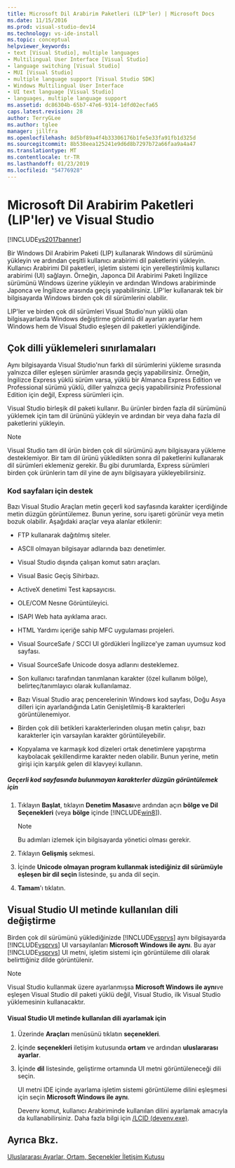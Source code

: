 ```yaml
---
title: Microsoft Dil Arabirim Paketleri (LIP'ler) | Microsoft Docs
ms.date: 11/15/2016
ms.prod: visual-studio-dev14
ms.technology: vs-ide-install
ms.topic: conceptual
helpviewer_keywords:
- text [Visual Studio], multiple languages
- Multilingual User Interface [Visual Studio]
- language switching [Visual Studio]
- MUI [Visual Studio]
- multiple language support [Visual Studio SDK]
- Windows Multilingual User Interface
- UI text language [Visual Studio]
- languages, multiple language support
ms.assetid: dc86304b-65b7-47e6-9314-1dfd02ecfa65
caps.latest.revision: 28
author: TerryGLee
ms.author: tglee
manager: jillfra
ms.openlocfilehash: 8d5bf89a4f4b33306176b1fe5e33fa91fb1d325d
ms.sourcegitcommit: 8b538eea125241e9d6d8b7297b72a66faa9a4a47
ms.translationtype: MT
ms.contentlocale: tr-TR
ms.lasthandoff: 01/23/2019
ms.locfileid: "54776928"
---
```

# <a name="microsoft-language-interface-packs-lips-and-visual-studio"></a>Microsoft Dil Arabirim Paketleri (LIP'ler) ve Visual Studio
[!INCLUDE[vs2017banner](../includes/vs2017banner.md)]

Bir Windows Dil Arabirim Paketi (LIP) kullanarak Windows dil sürümünü yükleyin ve ardından çeşitli kullanıcı arabirimi dil paketlerini yükleyin. Kullanıcı Arabirimi Dil paketleri, işletim sistemi için yerelleştirilmiş kullanıcı arabirimi (UI) sağlayın. Örneğin, Japonca Dil Arabirimi Paketi İngilizce sürümünü Windows üzerine yükleyin ve ardından Windows arabiriminde Japonca ve İngilizce arasında geçiş yapabilirsiniz. LIP'ler kullanarak tek bir bilgisayarda Windows birden çok dil sürümlerini olabilir.

 LIP'ler ve birden çok dil sürümleri Visual Studio'nun yüklü olan bilgisayarlarda Windows değiştirme görüntü dil ayarları ayarlar hem Windows hem de Visual Studio eşleşen dil paketleri yüklendiğinde.

## <a name="limitations-of-multi-language-installations"></a>Çok dilli yüklemeleri sınırlamaları
 Aynı bilgisayarda Visual Studio'nun farklı dil sürümlerini yükleme sırasında yalnızca diller eşleşen sürümler arasında geçiş yapabilirsiniz. Örneğin, İngilizce Express yüklü sürüm varsa, yüklü bir Almanca Express Edition ve Professional sürümü yüklü, diller yalnızca geçiş yapabilirsiniz Professional Edition için değil, Express sürümleri için.

 Visual Studio birleşik dil paketi kullanır. Bu ürünler birden fazla dil sürümünü yüklemek için tam dil ürününü yükleyin ve ardından bir veya daha fazla dil paketlerini yükleyin.

> [!NOTE]
>  Visual Studio tam dil ürün birden çok dil sürümünü aynı bilgisayara yükleme desteklemiyor. Bir tam dil ürünü yükledikten sonra dil paketlerini kullanarak dil sürümleri eklemeniz gerekir. Bu gibi durumlarda, Express sürümleri birden çok ürünlerin tam dil yine de aynı bilgisayara yükleyebilirsiniz.

### <a name="support-for-code-pages"></a>Kod sayfaları için destek
 Bazı Visual Studio Araçları metin geçerli kod sayfasında karakter içerdiğinde metin düzgün görüntülemez. Bunun yerine, soru işareti görünür veya metin bozuk olabilir. Aşağıdaki araçlar veya alanlar etkilenir:

-   FTP kullanarak dağıtılmış siteler.

-   ASCII olmayan bilgisayar adlarında bazı denetimler.

-   Visual Studio dışında çalışan komut satırı araçları.

-   Visual Basic Geçiş Sihirbazı.

-   ActiveX denetimi Test kapsayıcısı.

-   OLE/COM Nesne Görüntüleyici.

-   ISAPI Web hata ayıklama aracı.

-   HTML Yardımı içeriğe sahip MFC uygulaması projeleri.

-   Visual SourceSafe / SCCI UI gördükleri İngilizce'ye zaman uyumsuz kod sayfası.

-   Visual SourceSafe Unicode dosya adlarını desteklemez.

-   Son kullanıcı tarafından tanımlanan karakter (özel kullanım bölge), belirteç/tanımlayıcı olarak kullanılamaz.

-   Bazı Visual Studio araç pencerelerinin Windows kod sayfası, Doğu Asya dilleri için ayarlandığında Latin Genişletilmiş-B karakterleri görüntülenemiyor.

-   Birden çok dili betikleri karakterlerinden oluşan metin çalışır, bazı karakterler için varsayılan karakter görüntüleyebilir.

-   Kopyalama ve karmaşık kod dizeleri ortak denetimlere yapıştırma kaybolacak şekillendirme karakter neden olabilir. Bunun yerine, metin girişi için karşılık gelen dil klavyeyi kullanın.

##### <a name="to-correctly-display-characters-that-are-not-included-in-the-current-code-page"></a>Geçerli kod sayfasında bulunmayan karakterler düzgün görüntülemek için

1.  Tıklayın **Başlat**, tıklayın **Denetim Masası**ve ardından açın **bölge ve Dil Seçenekleri** (veya **bölge** içinde [!INCLUDE[win8](../includes/win8-md.md)]).

    > [!NOTE]
    >  Bu adımları izlemek için bilgisayarda yönetici olması gerekir.

2.  Tıklayın **Gelişmiş** sekmesi.

3.  İçinde **Unicode olmayan program kullanmak istediğiniz dil sürümüyle eşleşen bir dil seçin** listesinde, şu anda dil seçin.

4.  **Tamam**'ı tıklatın.

## <a name="changing-the-language-used-for-the-ui-text-in-visual-studio"></a>Visual Studio UI metinde kullanılan dili değiştirme
 Birden çok dil sürümünü yüklediğinizde [!INCLUDE[vsprvs](../includes/vsprvs-md.md)] aynı bilgisayarda [!INCLUDE[vsprvs](../includes/vsprvs-md.md)] UI varsayılanları **Microsoft Windows ile aynı**. Bu ayar [!INCLUDE[vsprvs](../includes/vsprvs-md.md)] UI metni, işletim sistemi için görüntüleme dili olarak belirttiğiniz dilde görüntülenir.

> [!NOTE]
>  Visual Studio kullanmak üzere ayarlanmışsa **Microsoft Windows ile aynı**ve eşleşen Visual Studio dil paketi yüklü değil, Visual Studio, ilk Visual Studio yüklemesinin kullanacaktır.

#### <a name="to-set-the-language-that-is-used-for-the-ui-text-in-visual-studio"></a>Visual Studio UI metinde kullanılan dili ayarlamak için

1. Üzerinde **Araçları** menüsünü tıklatın **seçenekleri**.

2. İçinde **seçenekleri** iletişim kutusunda **ortam** ve ardından **uluslararası ayarlar**.

3. İçinde **dil** listesinde, geliştirme ortamında UI metni görüntüleneceği dili seçin.

    UI metni IDE içinde ayarlama işletim sistemi görüntüleme dilini eşleşmesi için seçin **Microsoft Windows ile aynı**.

   Devenv komut, kullanıcı Arabiriminde kullanılan dilini ayarlamak amacıyla da kullanabilirsiniz. Daha fazla bilgi için [/LCID (devenv.exe)](../ide/reference/lcid-devenv-exe.md).

## <a name="see-also"></a>Ayrıca Bkz.
 [Uluslararası Ayarlar, Ortam, Seçenekler İletişim Kutusu](../ide/reference/international-settings-environment-options-dialog-box.md)
